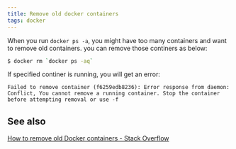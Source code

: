 ```yaml
---
title: Remove old docker containers
tags: docker
---
```


When you run `docker ps -a`, you might have too many containers and want to remove old containers. you can remove those continers as below:

```bash
$ docker rm `docker ps -aq`
```

If specified continer is running, you will get an error:

```
Failed to remove container (f6259edb8236): Error response from daemon: Conflict, You cannot remove a running container. Stop the container before attempting removal or use -f
```

## See also
[How to remove old Docker containers - Stack Overflow](http://stackoverflow.com/questions/17236796/how-to-remove-old-docker-containers)
